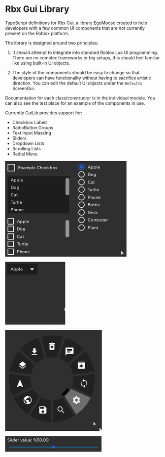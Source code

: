 # Rbx Gui Library

TypeScript definitions for Rbx Gui, a library EgoMoose created to help developers with a few common UI components that are not currently present on the Roblox platform.

The library is designed around two principles:

1. It should attempt to integrate into standard Roblox Lua UI programming. There are no complex frameworks or big setups, this should feel familiar like using built-in UI objects.

2. The style of the components should be easy to change so that developers can have functionality without having to sacrifice artistic direction. You can edit the default UI objects under the `Defaults` ScreenGui.

Documentation for each class/constructor is in the individual module. You can also see the test place for an example of the components in use.

Currently GuiLib provides support for:

* Checkbox Labels
* RadioButton Groups
* Text Input Masking
* Sliders
* Dropdown Lists
* Scrolling Lists
* Radial Menu

![assorted tests](https://github.com/AdamRaichu/rbxts-rbx-gui-library/blob/master/Test/Images/assorted.gif?raw=true)

![dropdown test](https://github.com/AdamRaichu/rbxts-rbx-gui-library/blob/master/Test/Images/dropdown.gif?raw=true)

![slider test](https://github.com/AdamRaichu/rbxts-rbx-gui-library/blob/master/Test/Images/radialmenu.gif?raw=true)

![radial menu test](https://github.com/AdamRaichu/rbxts-rbx-gui-library/blob/master/Test/Images/slider.gif?raw=true)
